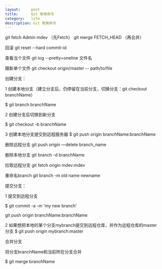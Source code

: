 ```yaml
---
layout:     post
title:      Git 常用命令
category:   life
description: Git 常用命令
---
```


git fetch Admin mdev （先Fetch）
git merge FETCH_HEAD （再合并）

回滚
git reset --hard commit-id

查看当个文件
git log --pretty=oneline 文件名

跟新单个文件
git checkout origin/master -- path/to/file

创建分支：

1 创建本地分支（建立分支后，仍停留在当前分支，切换分支：git checkout branchName）

$ git branch branchName

2 创建分支后切换到新分支

$ git checkout -b branchName

3 创建本地分支提交到远程服务器
$ git push origin branchName:branchName

删除远程分支
git push origin —delete branch_name

删除本地分支
git branch -d branchName

拉取远程分支
git fetch origin mdev:mdev

重命名branch
git branch -m old name newname

提交分支：

1 提交到远程分支

$ git commit -a -m 'my new branch'

git push origin branchName:branchName

2 如果想把本地的某个分支mybranch提交到远程仓库，并作为远程仓库的master分支
$ git push origin mybranch:master

合并分支

将分支branchName和当前所在分支合并

$ git merge branchName